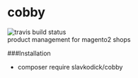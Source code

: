 # cobby
![travis build status](https://travis-ci.org/slavkodick/cobby.svg?branch=master)  
product management for magento2 shops

###Installation
* composer require slavkodick/cobby

